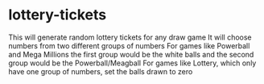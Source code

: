 # lottery-tickets
This will generate random lottery tickets for any draw game 
It will choose numbers from two different groups of numbers
For games like Powerball and Mega Millions the first group would be the white balls and the second group would be the Powerball/Meagball
For games like Lottery, which only have one group of numbers, set the balls drawn to zero
